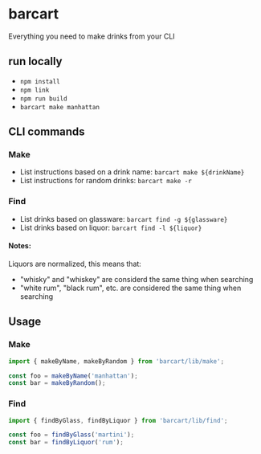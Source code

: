 # barcart

Everything you need to make drinks from your CLI

## run locally
* `npm install`
* `npm link`
* `npm run build`
* `barcart make manhattan`

## CLI commands

### Make
* List instructions based on a drink name: `barcart make ${drinkName}`
* List instructions for random drinks: `barcart make -r`

### Find
* List drinks based on glassware: `barcart find -g ${glassware}`
* List drinks based on liquor: `barcart find -l ${liquor}`

#### Notes:
Liquors are normalized, this means that:

* "whisky" and "whiskey" are considerd the same thing when searching
* "white rum", "black rum", etc. are considered the same thing when searching

## Usage

### Make
```js
import { makeByName, makeByRandom } from 'barcart/lib/make';

const foo = makeByName('manhattan');
const bar = makeByRandom();
```

### Find
```js
import { findByGlass, findByLiquor } from 'barcart/lib/find';

const foo = findByGlass('martini');
const bar = findByLiquor('rum');
```